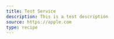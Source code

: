 ```yaml
---
title: Test Service
description: This is a test description
source: https://apple.com
type: recipe
---
```

